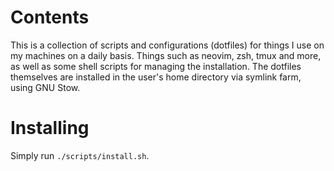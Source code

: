 # Contents

This is a collection of scripts and configurations (dotfiles) for things I use on my machines on a daily basis.
Things such as neovim, zsh, tmux and more, as well as some shell scripts for managing the installation.
The dotfiles themselves are installed in the user's home directory via symlink farm, using GNU Stow.

# Installing

Simply run `./scripts/install.sh`.
